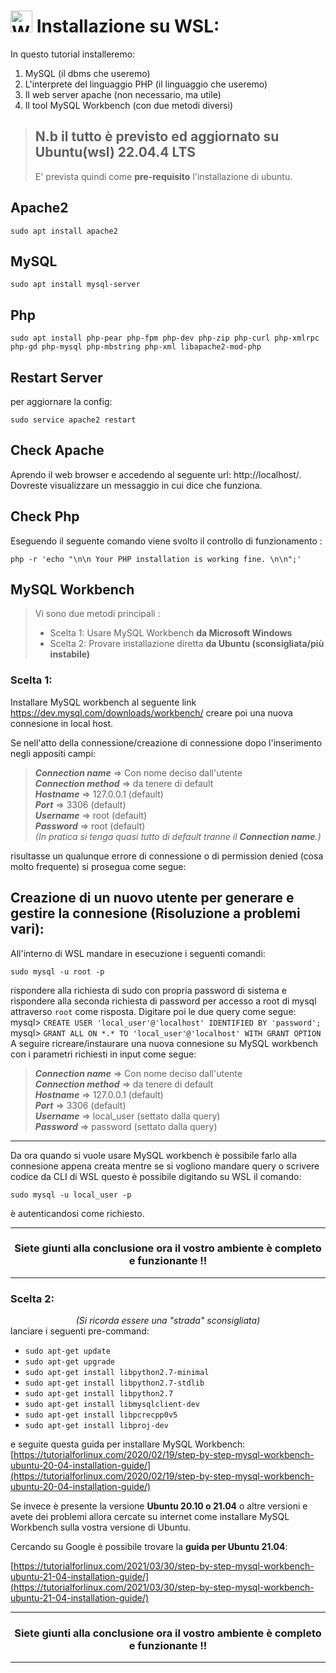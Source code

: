# <a href="https://learn.microsoft.com/it-it/windows/wsl/" target="_blank" rel="noreferrer"><img src="https://store-images.s-microsoft.com/image/apps.61786.14131597032361940.38d2a067-3798-455f-934a-f69935156b3d.eb49d3ac-e311-4e6f-b89b-f1fe8db9d73b" alt="WSL" width="35" height="35"/></a> Installazione su WSL:
In questo tutorial installeremo: 
1) MySQL (il dbms che useremo)
2) L'interprete del linguaggio PHP (il linguaggio che useremo)
3) Il web server apache (non necessario, ma utile)
4) Il tool MySQL Workbench (con due metodi diversi)


>## N.b il tutto è previsto ed aggiornato su Ubuntu(wsl) 22.04.4 LTS
>E' prevista quindi come **pre-requisito** l'installazione di ubuntu.

## Apache2
```
sudo apt install apache2
```
## MySQL
```
sudo apt install mysql-server
```

## Php
```
sudo apt install php-pear php-fpm php-dev php-zip php-curl php-xmlrpc php-gd php-mysql php-mbstring php-xml libapache2-mod-php
```

## Restart Server 
per aggiornare la config:
```
sudo service apache2 restart
```
## Check Apache

Aprendo il web browser e accedendo al seguente url: http://localhost/. 
Dovreste visualizzare un messaggio in cui dice che funziona.

## Check Php

Eseguendo il seguente comando viene svolto il controllo di funzionamento :
```
php -r 'echo "\n\n Your PHP installation is working fine. \n\n";'
```
## MySQL Workbench
>Vi sono due metodi principali :
> - Scelta 1:   Usare MySQL Workbench **da Microsoft Windows**
> - Scelta 2:   Provare installazione diretta **da Ubuntu (sconsigliata/più instabile)**

 ### Scelta 1:

Installare MySQL workbench  al seguente link https://dev.mysql.com/downloads/workbench/ creare poi una nuova connesione in local host.

Se nell'atto della connessione/creazione di connessione dopo l'inserimento negli appositi campi: 

 > ***Connection name*** ⇒ Con nome deciso dall'utente <br>
  ***Connection method*** ⇒ da tenere di default <br>
  ***Hostname*** ⇒ 127.0.0.1  (default) <br>
  ***Port***  ⇒ 3306 (default) <br>
  ***Username*** ⇒ root (default) <br>
  ***Password*** ⇒  root (default) <br>
   *(In pratica si tenga quasi tutto di default tranne il ***Connection name***.)*

risultasse un qualunque errore di connessione o di permission denied (cosa molto frequente) si prosegua come segue: 

## Creazione di un nuovo utente per generare e gestire la connesione (Risoluzione a problemi vari):
All'interno di WSL mandare in esecuzione i seguenti comandi:
```
sudo mysql -u root -p
```
rispondere alla richiesta di sudo con propria password di sistema e rispondere alla seconda richiesta di password per accesso a root di mysql attraverso ```root``` come risposta.
Digitare poi le due query come segue: <br>
mysql> ```CREATE USER 'local_user'@'localhost' IDENTIFIED BY 'password';```<br>
mysql>  ```GRANT ALL ON *.* TO 'local_user'@'localhost' WITH GRANT OPTION```<br>
A seguire ricreare/instaurare una nuova connesione su MySQL workbench con i parametri richiesti in input come segue: 
> ***Connection name*** ⇒  Con nome deciso dall'utente <br>
> ***Connection method*** ⇒  da tenere di default <br>
> ***Hostname*** ⇒  127.0.0.1  (default) <br>
 ***Port*** ⇒  3306 (default) <br>
 ***Username*** ⇒  local_user (settato dalla query) <br>
 ***Password*** ⇒   password  (settato dalla query) <br>
---
Da ora quando si vuole usare MySQL workbench è possibile farlo alla connesione appena creata mentre se si vogliono mandare query o scrivere codice da CLI di WSL questo è possibile digitando su WSL il comando:
```
sudo mysql -u local_user -p
```
è autenticandosi come richiesto.


---
### <div align="center">Siete giunti alla conclusione ora il vostro ambiente è completo e funzionante !! </div>
---

 ### Scelta 2:
 
 *<div align="center">(Si ricorda essere una "strada" sconsigliata)</div>*
lanciare i seguenti pre-command: 
-   ```sudo apt-get update```
-   ```sudo apt-get upgrade```
-   ```sudo apt-get install libpython2.7-minimal```
-   ```sudo apt-get install libpython2.7-stdlib```
-   ```sudo apt-get install libpython2.7```
-   ```sudo apt-get install libmysqlclient-dev```
-   ```sudo apt-get install libpcrecpp0v5```
-   ```sudo apt-get install libproj-dev```
	
e seguite questa guida per installare MySQL Workbench:
[https://tutorialforlinux.com/2020/02/19/step-by-step-mysql-workbench-ubuntu-20-04-installation-guide/](https://tutorialforlinux.com/2020/02/19/step-by-step-mysql-workbench-ubuntu-20-04-installation-guide/)

Se invece è presente la versione **Ubuntu 20.10 o 21.04** o altre versioni e avete dei problemi allora cercate su internet come installare MySQL Workbench sulla vostra versione di Ubuntu.

Cercando su Google è possibile trovare la **guida per Ubuntu 21.04**:

[https://tutorialforlinux.com/2021/03/30/step-by-step-mysql-workbench-ubuntu-21-04-installation-guide/](https://tutorialforlinux.com/2021/03/30/step-by-step-mysql-workbench-ubuntu-21-04-installation-guide/)

---
### <div align="center">Siete giunti alla conclusione ora il vostro ambiente è completo e funzionante !! </div>
---

